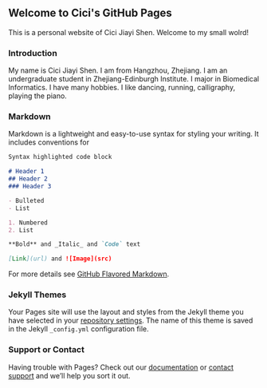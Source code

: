## Welcome to Cici's GitHub Pages

This is a personal website of Cici Jiayi Shen.
Welcome to my small wolrd!

### Introduction

My name is Cici Jiayi Shen. I am from Hangzhou, Zhejiang. I am an undergraduate student in Zhejiang-Edinburgh Institute. I major in Biomedical Informatics.
I have many hobbies. I like dancing, running, calligraphy, playing the piano.

### Markdown

Markdown is a lightweight and easy-to-use syntax for styling your writing. It includes conventions for

```markdown
Syntax highlighted code block

# Header 1
## Header 2
### Header 3

- Bulleted
- List

1. Numbered
2. List

**Bold** and _Italic_ and `Code` text

[Link](url) and ![Image](src)
```

For more details see [GitHub Flavored Markdown](https://guides.github.com/features/mastering-markdown/).

### Jekyll Themes

Your Pages site will use the layout and styles from the Jekyll theme you have selected in your [repository settings](https://github.com/cicijiayishen/cicijiayishen.github.io/settings). The name of this theme is saved in the Jekyll `_config.yml` configuration file.

### Support or Contact

Having trouble with Pages? Check out our [documentation](https://help.github.com/categories/github-pages-basics/) or [contact support](https://github.com/contact) and we’ll help you sort it out.
